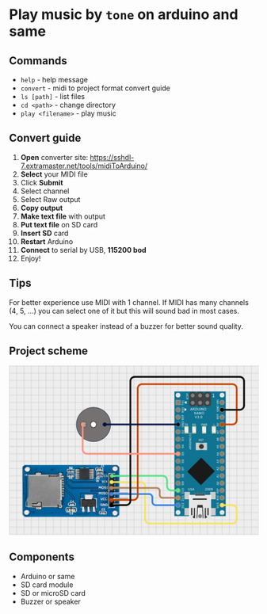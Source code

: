 # Play music by `tone` on arduino and same

## Commands

* `help` - help message
* `convert` - midi to project format convert guide
* `ls [path]` - list files
* `cd <path>` - change directory
* `play <filename>` - play music

## Convert guide

1) **Open** converter site: https://sshdl-7.extramaster.net/tools/midiToArduino/
2) **Select** your MIDI file
3) Click **Submit**
4) Select channel
5) Select Raw output
6) **Copy output**
7) **Make text file** with output
8) **Put text file** on SD card
9) **Insert SD** card
10) **Restart** Arduino
11) **Connect** to serial by USB, **115200 bod**
12) Enjoy!

## Tips

For better experience use MIDI with 1 channel.
If MIDI has many channels (4, 5, ...) you can select one of it but this will sound bad in most cases.

You can connect a speaker instead of a buzzer for better sound quality.

## Project scheme

![](/pic/scheme.png "Connection scheme")

## Components

* Arduino or same
* SD card module
* SD or microSD card
* Buzzer or speaker

